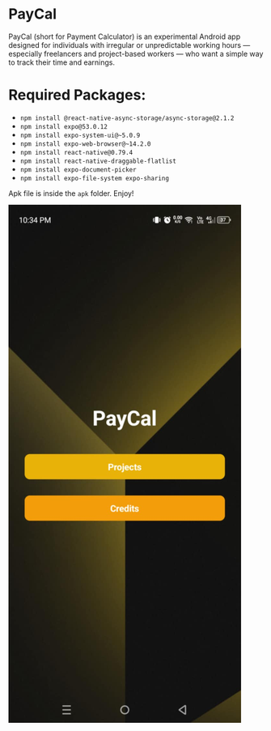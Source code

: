 # PayCal
PayCal (short for Payment Calculator) is an experimental Android app designed for individuals with irregular or unpredictable working hours — especially freelancers and project-based workers — who want a simple way to track their time and earnings.

# Required Packages:
 - `npm install @react-native-async-storage/async-storage@2.1.2`
 - `npm install expo@53.0.12`
 - `npm install expo-system-ui@~5.0.9`
 - `npm install expo-web-browser@~14.2.0`
 - `npm install react-native@0.79.4`
 - `npm install react-native-draggable-flatlist`
 - `npm install expo-document-picker`
 - `npm install expo-file-system expo-sharing`

Apk file is inside the `apk` folder. Enjoy!

![Preview_Image](sample.jpg)
